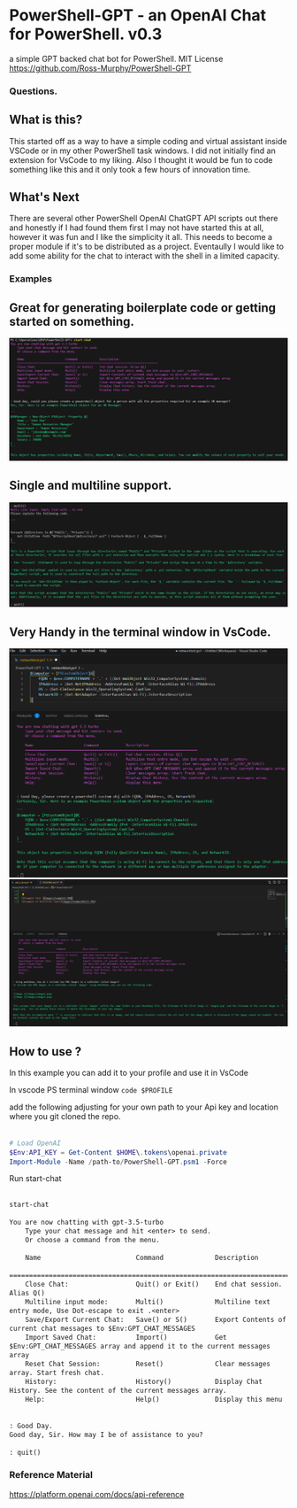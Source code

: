 # PowerShell-GPT - an OpenAI Chat for PowerShell. v0.3
a simple GPT backed chat bot for PowerShell.
MIT License 
https://github.com/Ross-Murphy/PowerShell-GPT

### Questions.

What is this?
---
This started off as a way to have a simple coding and virtual assistant inside VSCode or in my other PowerShell task windows. 
I did not initially find an extension for VsCode to my liking. Also I thought it would be fun to code something like this and it only took a few hours of innovation time. 

What's Next
---
There are several other PowerShell OpenAI ChatGPT API scripts out there and honestly if I had found them first I may not have started this at all, however it was fun and I like the simplicity it all. This needs to become a proper module if it's to be distributed as a project. 
Eventaully I would like to add some ability for the chat to interact with the shell in a limited capacity. 


### Examples
Great for generating boilerplate code or getting started on something.
---
![Example Chat ](images/Example1.PNG)

Single and multiline support.
---
![Example of Multiline Input](images/ExampleMulti.PNG)

Very Handy in the terminal window in VsCode.
---
![Very handy in vscode](images/vscode2.PNG)
![Very handy in vscode](images/vscode.PNG)


How to use ?
---
In this example you can add it to your profile and use it in VsCode

In vscode PS terminal window 
`code $PROFILE`

add the following adjusting for your own path to your Api key and location where you git cloned the repo.
```powershell

# Load OpenAI 
$Env:API_KEY = Get-Content $HOME\.tokens\openai.private 
Import-Module -Name /path-to/PowerShell-GPT.psm1 -Force
```

Run start-chat 

```

start-chat

You are now chatting with gpt-3.5-turbo
    Type your chat message and hit <enter> to send.
    Or choose a command from the menu.

    Name                        Command             Description
    ==================================================================================
    Close Chat:                 Quit() or Exit()    End chat session. Alias Q()
    Multiline input mode:       Multi()             Multiline text entry mode, Use Dot-escape to exit .<enter>
    Save/Export Current Chat:   Save() or S()       Export Contents of current chat messages to $Env:GPT_CHAT_MESSAGES
    Import Saved Chat:          Import()            Get $Env:GPT_CHAT_MESSAGES array and append it to the current messages array
    Reset Chat Session:         Reset()             Clear messages array. Start fresh chat.
    History:                    History()           Display Chat History. See the content of the current messages array.
    Help:                       Help()              Display this menu


: Good Day.         
Good day, Sir. How may I be of assistance to you?

: quit()
```

### Reference Material
https://platform.openai.com/docs/api-reference
